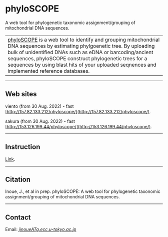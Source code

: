 # phyloSCOPE
A web tool for phylogenetic taxonomic assignment/grouping of mitochondrial DNA sequences.

<table width="200" border="0">
  <tr>
    <td><a href="http://157.82.133.212/phyloscope/" target="_blank">phyloSCOPE</a> is a web tool to identify and grouping mitochondrial DNA sequences by estimating phylgoenetic tree. By uploading bulk of unidentified DNAs such as eDNA or barcoding/ancient sequences, phyloSCOPE construct phylogenetic trees for a sequences by using blast hits of your uploaded seqnences and implemented reference databases.
</td>
  </tr>
</table>  


---

## Web sites
viento (from 30 Aug. 2022) - fast   
[http://157.82.133.212/phyloscope/](http://157.82.133.212/phyloscope/).

sakura (from 30 Aug. 2022) - fast   
[http://153.126.199.44/phyloscope/](http://153.126.199.44/phyloscope/).

---
## Instruction
[Link](http://133.167.86.72/phyloSCOPE/instructionENG.html).

---
## Citation
Inoue, J., et al in prep. 
phyloSCOPE: A web tool for phylogenetic taxonomic assignment/grouping of mitochondrial DNA sequences.

---
## Contact 
Email: [_jinoueATg.ecc.u-tokyo.ac.jp_](http://www.fish-evol.org/index_eng.html)
<br />  

